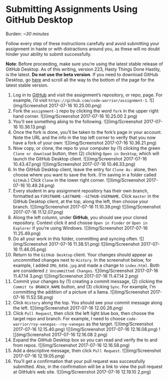 # Submitting Assignments Using GitHub Desktop

Burden: *~30 minutes*

Follow every step of these instructions carefully and avoid submitting your assignment in haste or with distractions around you, as these will no doubt hinder your ability to submit successfully.

**Note**: Before proceeding, make sure you’re using the latest stable release of GitHub Desktop. As of this writing, version 223, Hasty Things Done Hastily, is the latest. **Do not use the beta version**. If you need to download GitHub Desktop, go [here](https://desktop.github.com) and scroll all the way to the bottom of the page for the latest stable version.

1. Log in to [GitHub](https://github.com/login) and visit the assignment’s repository, or repo, page. For example, I’d visit `https://github.com/code-warrior/assignment-1`.
![](img/Screenshot 2017-07-16 10.25.00.png)
2. Fork the `assignment-1` repo by clicking the word `fork` in the upper right hand corner.
![](img/Screenshot 2017-07-16 10.25.00 2.png)
3. You’ll see something aking to the following.
![](img/Screenshot 2017-07-16 10.36.13.png)
4. Once the fork is done, you’ll be taken to the fork’s page in your account. Note the URL and the info in the top left corner to verify that you now have a fork of your own:
![](img/Screenshot 2017-07-16 10.36.21.png)
5. Now copy, or clone, the repo to your computer by (1) clicking the green `Clone or download` button, then (2) clicking `Open in Desktop`, which will launch the GitHub Desktop client.
![](img/Screenshot 2017-07-16 10.43.47.png)
![](img/Screenshot 2017-07-16 10.46.33.png)
6. In the GitHub Desktop client, leave the entry for `Clone As:` alone, then choose where you want to save the fork. (I’m saving in a folder called `GitHub`.) Click `Clone` in the lower right corner.
![](img/Screenshot 2017-07-16 10.49.24.png)
7. Every student in any assignment repository has their own branch, formatted as `FIRSTNAME-LASTNAME--GITHUB-USERNAME`. Click `master` in the GitHub Desktop client, at the top, along the left, then choose your branch.
![](img/Screenshot 2017-07-16 11.10.39.png)
![](img/Screenshot 2017-07-16 11.12.07.png)
8. Along the left column, under **GitHub**, you should see your cloned repository. Context click it and choose `Open in Finder` or `Open in Explorer` if you’re using Windows.
![](img/Screenshot 2017-07-16 11.25.49.png)
9. Do all your work in this folder, committing and syncing often.
![](img/Screenshot 2017-07-16 11.38.51.png)
![](img/Screenshot 2017-07-16 11.46.05.png)
10. Return to the `GitHub Desktop` client. Your changes should appear as uncommitted changes next to `History`. In the screenshot below, for example, I added `IMG_0456.jpg` and made a change to `index.html`. Both are considered `2 Uncommitted Changes`.
![](img/Screenshot 2017-07-16 11.47.14 3.png)
![](img/Screenshot 2017-07-16 11.47.14 2.png)
11. Commit your changes by (1) creating a commit message, (2) clicking the `Commit to BRANCH_NAME` button, and (3) clicking `Sync`. For example, I’m committing the addition of a picture of a llama.
![](img/Screenshot 2017-07-16 11.52.58.png)
12. Click `History` along the top. You should see your commit message along the left.
![](img/Screenshot 2017-07-16 12.00.26.png)
13. Click `Pull Request`, then click the left light blue box, then choose the target repo and branch. For example, I need to choose `code-warrior/roy-vanegas--roy-vanegas` as the target.
![](img/Screenshot 2017-07-16 12.15.40.png)
![](img/Screenshot 2017-07-16 12.16.08.png)
![](img/Screenshot 2017-07-16 12.16.08 2.png)
14. Expand the GitHub Desktop box so you can read and verify the to and from repos.
![](img/Screenshot 2017-07-16 12.16.58.png)
15. Add a descriptive message, then click `Pull Request`.
![](img/Screenshot 2017-07-16 12.19.05.png)
16. You’ll get a confirmation that your pull request was successfully submitted. Also, in the confirmation will be a link to view the pull request at GitHub’s web site.
![](img/Screenshot 2017-07-16 12.19.10 2.png)
